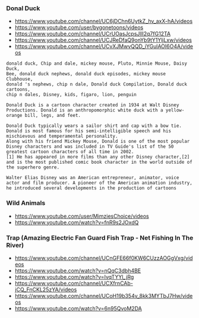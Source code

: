 ### Donal Duck
* https://www.youtube.com/channel/UC6jDChn6UytkZ_hv_axX-hA/videos
* https://www.youtube.com/user/bygonetoons/videos
* https://www.youtube.com/channel/UCrUOasJcpsJlll2q7fG12TA
* https://www.youtube.com/channel/UCJReDfaQ9onYb9tY1YljLxw/videos
* https://www.youtube.com/channel/UCvXJMwvQQD_iYGulAOI6O4A/videos

```
donald duck, Chip and dale, mickey mouse, Pluto, Minnie Mouse, Daisy Duck, 
Bee, donald duck nephews, donald duck episodes, mickey mouse Clubhouse, 
donald 's nephews, chip n dale, Donald duck Compilation, Donald duck cartoons, 
chip n dales, Disney, kids, figaro, lion, penguin
```

```
Donald Duck is a cartoon character created in 1934 at Walt Disney Productions. Donald is an anthropomorphic white duck with a yellow-orange bill, legs, and feet.

Donald Duck typically wears a sailor shirt and cap with a bow tie. Donald is most famous for his semi-intelligible speech and his mischievous and temperamental personality. 
Along with his friend Mickey Mouse, Donald is one of the most popular Disney characters and was included in TV Guide's list of the 50 greatest cartoon characters of all time in 2002.
[1] He has appeared in more films than any other Disney character,[2] and is the most published comic book character in the world outside of the superhero genre.

Walter Elias Disney was an American entrepreneur, animator, voice actor and film producer. A pioneer of the American animation industry, he introduced several developments in the production of cartoons
```

### Wild Animals
* https://www.youtube.com/user/MimziesChoice/videos
* https://www.youtube.com/watch?v=fnR9s2JOxdQ

### Trap (Amazing Electric Fan Guard Fish Trap - Net Fishing In The River)
* https://www.youtube.com/channel/UCnGFE66f0KW6CUzzAOGgVxg/videos
* https://www.youtube.com/watch?v=nQqC3dbh4BE
* https://www.youtube.com/watch?v=IvqTYYl_jRg
* https://www.youtube.com/channel/UCXfrnCAb-jCQ_FnCKL25zYA/videos
* https://www.youtube.com/channel/UCoH19b354v_8kk3MYTbJ7Hw/videos
* https://www.youtube.com/watch?v=6n95QvoM2DA


